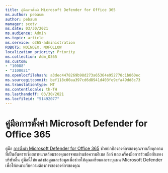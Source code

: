 ```yaml
---
title: คู่มือการตั้งค่า Microsoft Defender for Office 365
ms.author: pebaum
author: pebaum
manager: scotv
ms.date: 03/30/2021
ms.audience: Admin
ms.topic: article
ms.service: o365-administration
ROBOTS: NOINDEX, NOFOLLOW
localization_priority: Priority
ms.collection: Adm_O365
ms.custom:
- "10088"
- "3100021"
ms.openlocfilehash: a3dec4478269b98d273a65364e952778c1b860ec
ms.sourcegitcommit: bef118c00aa397cd6d8941d403fe9cfa49dd8c73
ms.translationtype: MT
ms.contentlocale: th-TH
ms.lasthandoff: 03/30/2021
ms.locfileid: "51492077"
---
```

# <a name="microsoft-defender-for-office-365-setup-guide"></a>คู่มือการตั้งค่า Microsoft Defender for Office 365

คู่มือ [การตั้งค่า Microsoft Defender for Office 365](https://go.microsoft.com/fwlink/?linkid=2146614) ช่วยปกป้ององค์กรของคุณจากภัยคุกคามที่เป็นอันตรายซึ่งสภาพแวดล้อมของคุณอาจพบผ่านข้อความอีเมล ลิงก์ และเครื่องมือการร่วมมือกันของบริษัทอื่น คู่มือนี้ให้แหล่งข้อมูลและข้อมูลเพื่อช่วยให้คุณเตรียมและระบุแผน Microsoft Defender เพื่อให้เหมาะกับความต้องการขององค์กรของคุณ